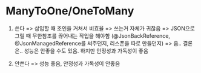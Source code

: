 # ManyToOne/OneToMany
1. 쓴다
=> 삽입할 때 조인을 거쳐서 비효율
=> 쓰는거 자체가 귀찮음
=> JSON으로 그릴 때 무한참조를 끊어내는 작업을 해야함
(@JsonBackReference, @JsonManagedReference를 써주던지, 리스폰을 따로 만들던지)
=> 음.. 결론은.. 성능은 안좋을 수도 있음. 하지만 안정성과 가독성이 좋음


2. 안쓴다
=> 성능 좋음, 안정성과 가독성이 안좋음
